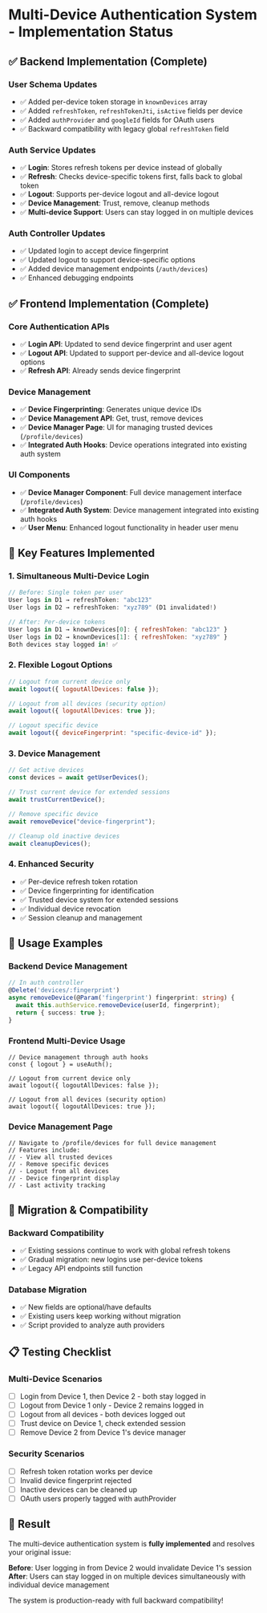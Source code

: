 # Multi-Device Authentication System - Implementation Status

## ✅ **Backend Implementation (Complete)**

### User Schema Updates
- ✅ Added per-device token storage in `knownDevices` array
- ✅ Added `refreshToken`, `refreshTokenJti`, `isActive` fields per device
- ✅ Added `authProvider` and `googleId` fields for OAuth users
- ✅ Backward compatibility with legacy global `refreshToken` field

### Auth Service Updates
- ✅ **Login**: Stores refresh tokens per device instead of globally
- ✅ **Refresh**: Checks device-specific tokens first, falls back to global token
- ✅ **Logout**: Supports per-device logout and all-device logout
- ✅ **Device Management**: Trust, remove, cleanup methods
- ✅ **Multi-device Support**: Users can stay logged in on multiple devices

### Auth Controller Updates
- ✅ Updated login to accept device fingerprint
- ✅ Updated logout to support device-specific options
- ✅ Added device management endpoints (`/auth/devices`)
- ✅ Enhanced debugging endpoints

## ✅ **Frontend Implementation (Complete)**

### Core Authentication APIs  
- ✅ **Login API**: Updated to send device fingerprint and user agent
- ✅ **Logout API**: Updated to support per-device and all-device logout options
- ✅ **Refresh API**: Already sends device fingerprint

### Device Management
- ✅ **Device Fingerprinting**: Generates unique device IDs
- ✅ **Device Management API**: Get, trust, remove devices
- ✅ **Device Manager Page**: UI for managing trusted devices (`/profile/devices`)
- ✅ **Integrated Auth Hooks**: Device operations integrated into existing auth system

### UI Components
- ✅ **Device Manager Component**: Full device management interface (`/profile/devices`)
- ✅ **Integrated Auth System**: Device management integrated into existing auth hooks
- ✅ **User Menu**: Enhanced logout functionality in header user menu

## 🎯 **Key Features Implemented**

### 1. **Simultaneous Multi-Device Login**
```javascript
// Before: Single token per user
User logs in D1 → refreshToken: "abc123"
User logs in D2 → refreshToken: "xyz789" (D1 invalidated!)

// After: Per-device tokens  
User logs in D1 → knownDevices[0]: { refreshToken: "abc123" }
User logs in D2 → knownDevices[1]: { refreshToken: "xyz789" }
Both devices stay logged in! ✅
```

### 2. **Flexible Logout Options**
```javascript
// Logout from current device only
await logout({ logoutAllDevices: false });

// Logout from all devices (security option)
await logout({ logoutAllDevices: true });

// Logout specific device
await logout({ deviceFingerprint: "specific-device-id" });
```

### 3. **Device Management**
```javascript
// Get active devices
const devices = await getUserDevices();

// Trust current device for extended sessions
await trustCurrentDevice();

// Remove specific device
await removeDevice("device-fingerprint");

// Cleanup old inactive devices
await cleanupDevices();
```

### 4. **Enhanced Security**
- ✅ Per-device refresh token rotation
- ✅ Device fingerprinting for identification
- ✅ Trusted device system for extended sessions
- ✅ Individual device revocation
- ✅ Session cleanup and management

## 🔧 **Usage Examples**

### Backend Device Management
```typescript
// In auth controller
@Delete('devices/:fingerprint')
async removeDevice(@Param('fingerprint') fingerprint: string) {
  await this.authService.removeDevice(userId, fingerprint);
  return { success: true };
}
```

### Frontend Multi-Device Usage
```tsx
// Device management through auth hooks
const { logout } = useAuth();

// Logout from current device only
await logout({ logoutAllDevices: false });

// Logout from all devices (security option)
await logout({ logoutAllDevices: true });
```

### Device Management Page
```tsx
// Navigate to /profile/devices for full device management
// Features include:
// - View all trusted devices
// - Remove specific devices  
// - Logout from all devices
// - Device fingerprint display
// - Last activity tracking
```

## 🚀 **Migration & Compatibility**

### Backward Compatibility
- ✅ Existing sessions continue to work with global refresh tokens
- ✅ Gradual migration: new logins use per-device tokens
- ✅ Legacy API endpoints still function

### Database Migration
- ✅ New fields are optional/have defaults
- ✅ Existing users keep working without migration
- ✅ Script provided to analyze auth providers

## 📋 **Testing Checklist**

### Multi-Device Scenarios
- [ ] Login from Device 1, then Device 2 - both stay logged in
- [ ] Logout from Device 1 only - Device 2 remains logged in  
- [ ] Logout from all devices - both devices logged out
- [ ] Trust device on Device 1, check extended session
- [ ] Remove Device 2 from Device 1's device manager

### Security Scenarios  
- [ ] Refresh token rotation works per device
- [ ] Invalid device fingerprint rejected
- [ ] Inactive devices can be cleaned up
- [ ] OAuth users properly tagged with authProvider

## 🎉 **Result**

The multi-device authentication system is **fully implemented** and resolves your original issue:

**Before**: User logging in from Device 2 would invalidate Device 1's session
**After**: Users can stay logged in on multiple devices simultaneously with individual device management

The system is production-ready with full backward compatibility!